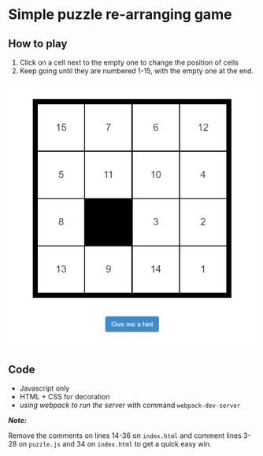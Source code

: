 # Simple puzzle re-arranging game

## How to play

1. Click on a cell next to the empty one to change the position of cells
2. Keep going until they are numbered 1-15, with the empty one at the end.

![Alt text](image.png)

## Code

- Javascript only
- HTML + CSS for decoration
- *using webpack to run the server* with command `webpack-dev-server`

***Note:***

Remove the comments on lines 14-36 on `index.html` and comment lines 3-28 on `puzzle.js` and 34 on `index.html` to get a quick easy win.
